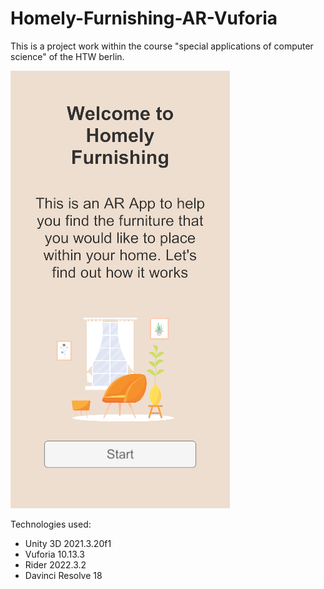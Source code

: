 # Homely-Furnishing-AR-Vuforia
 
This is a project work within the course "special applications of computer science" of the HTW berlin.

![Screenshot](Assets/Media/screenshots/introscene.png)

Technologies used:
- Unity 3D 2021.3.20f1
- Vuforia 10.13.3  
- Rider 2022.3.2
- Davinci Resolve 18
